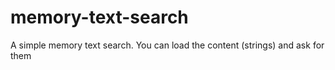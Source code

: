 # memory-text-search
A simple memory text search. You can load the content (strings) and ask for them
